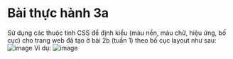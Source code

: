 # Bài thực hành 3a
Sử dụng các thuộc tính CSS để định kiểu (màu nền, màu chữ, hiệu ứng, bố cục) cho trang web đã tạo ở bài 2b (tuần 1) theo bố cục layout như sau:
![image](https://github.com/ttnguyenblog/bai-thuc-hanh-3a/assets/101781306/0c89657c-01bd-44c9-b56a-cd2e2b48dd2a)
Ví dụ:
![image](https://github.com/ttnguyenblog/bai-thuc-hanh-3a/assets/101781306/e005d8ee-9bdb-4f07-9517-b53203d6bdcf)
